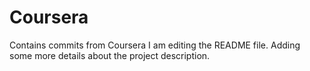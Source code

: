 # Coursera
Contains commits from Coursera
I am editing the README file. Adding some more details about the project description.
